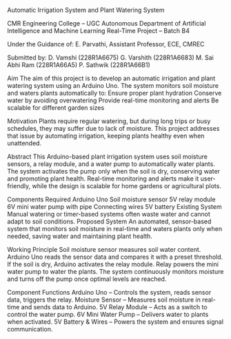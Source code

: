 Automatic Irrigation System and Plant Watering System

CMR Engineering College – UGC Autonomous
Department of Artificial Intelligence and Machine Learning
Real-Time Project – Batch B4

Under the Guidance of:
E. Parvathi, Assistant Professor, ECE, CMREC

Submitted by:
D. Vamshi (228R1A6675)
G. Varshith (228R1A6683)
M. Sai Abhi Ram (228R1A66A5)
P. Sathwik (228R1A66B1)

Aim
The aim of this project is to develop an automatic irrigation and plant watering system using an Arduino Uno. The system monitors soil moisture and waters plants automatically to:
Ensure proper plant hydration
Conserve water by avoiding overwatering
Provide real-time monitoring and alerts
Be scalable for different garden sizes

Motivation
Plants require regular watering, but during long trips or busy schedules, they may suffer due to lack of moisture. This project addresses that issue by automating irrigation, keeping plants healthy even when unattended.

Abstract
This Arduino-based plant irrigation system uses soil moisture sensors, a relay module, and a water pump to automatically water plants. The system activates the pump only when the soil is dry, conserving water and promoting plant health. Real-time monitoring and alerts make it user-friendly, while the design is scalable for home gardens or agricultural plots.

Components Required
Arduino Uno
Soil moisture sensor
5V relay module
6V mini water pump with pipe
Connecting wires
5V battery
Existing System
Manual watering or timer-based systems often waste water and cannot adapt to soil conditions.
Proposed System
An automated, sensor-based system that monitors soil moisture in real-time and waters plants only when needed, saving water and maintaining plant health.

Working Principle
Soil moisture sensor measures soil water content.
Arduino Uno reads the sensor data and compares it with a preset threshold.
If the soil is dry, Arduino activates the relay module.
Relay powers the mini water pump to water the plants.
The system continuously monitors moisture and turns off the pump once optimal levels are reached.

Component Functions
Arduino Uno – Controls the system, reads sensor data, triggers the relay.
Moisture Sensor – Measures soil moisture in real-time and sends data to Arduino.
5V Relay Module – Acts as a switch to control the water pump.
6V Mini Water Pump – Delivers water to plants when activated.
5V Battery & Wires – Powers the system and ensures signal communication.
